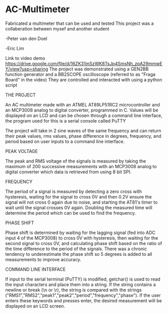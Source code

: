 # AC-Multimeter
Fabricated a multimeter that can be used and tested
This project was a collaberation between mysef and another student

-Peter van den Doel

-Eric Lim

Link to video demo https://drive.google.com/file/d/16ZK31mSzWK8TsJp4SmsNh_zpA29mmwEY/view?usp=sharing The project was demonstrated using a GEN2BB function generator and a BB2SCOPE oscilloscope (referred to as "Fraga Board" in the video) They are controlled and interacted with using a python script

THE PROJECT

An AC multimeter made with an ATMEL AT89LP51RC2 microcontroller and an MCP3008 analog to digital converter, programmed in C. Values will be displayed on an LCD and can be chosen through a command line interface, the program used for this is a serial console called PuTTY

The project will take in 2 sine waves of the same frequency and can return their peak values, rms values, phase difference in degrees, frequency, and period based on user inputs to a command line interface.

PEAK VOLTAGE

The peak and RMS voltage of the signals is measured by taking the maximum of 200 successive measurements with an MCP3008 analog to digital converter which data is retrieved from using 8 bit SPI.

FREQUENCY

The period of a signal is measured by detecting a zero cross with hysteresis, waiting for the signal to cross 0V and then 0.2V ensure the signal will not cross 0 again due to noise, and starting the AT81's timer to wait until the signal crosses 0V again. Doubling the measured time will determine the period which can be used to find the frequency.

PHASE SHIFT

Phase shift is determined by waiting for the lagging signal (fed into ADC input 4 of the MCP3008) to cross 0V with hysteresis, then waiting for the second signal to cross 0V, and calculating phase shift based on the ratio of the time difference to the period of the signals. There was a chronic tendency to underestimate the phase shift so 5 degrees is added to all measurements to improve accuracy.

COMMAND LINE INTERFACE

If input to the serial terminal (PuTTY) is modified, getchar() is used to read the input characters and place them into a string. If the string contains a newline or break (\n or \r), the string is compared with the strings ("RMS1","RMS2","peak1","peak2","period","frequency","phase"). If the user enters these keywords and presses enter, the desired measurement will be displayed on an LCD screen.
